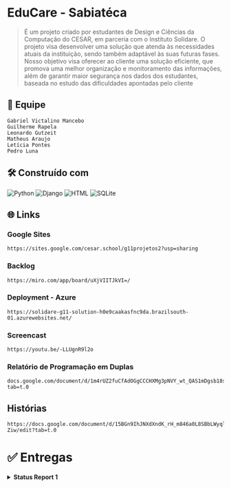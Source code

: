 # EduCare - Sabiatéca

>É um projeto criado por estudantes de Design e Ciências da Computação do CESAR, em parceria com o Instituto Solidare. O projeto visa desenvolver uma solução que atenda às necessidades atuais da instituição, sendo também adaptável às suas futuras fases.
Nosso objetivo visa oferecer ao cliente uma solução eficiente, que promova uma melhor organização e monitoramento das informações, além de garantir maior segurança nos dados dos estudantes, baseada no estudo das dificuldades apontadas pelo cliente

## 👥 Equipe

````
Gabriel Victalino Mancebo
Guilherme Rapela
Leonardo Gutzeit
Matheus Araujo
Letícia Pontes
Pedro Luna
````

## 🛠️ Construído com

![Python](https://img.shields.io/badge/Python-3776AB?style=for-the-badge&logo=python&logoColor=white) ![Django](https://img.shields.io/badge/Django-092E20?style=for-the-badge&logo=django&logoColor=white) ![HTML](https://img.shields.io/badge/HTML5-E34F26?style=for-the-badge&logo=html5&logoColor=white) ![SQLite](https://img.shields.io/badge/SQLite-07405E?style=for-the-badge&logo=sqlite&logoColor=white)

## 🌐 Links

### Google Sites
```
https://sites.google.com/cesar.school/g11projetos2?usp=sharing
```
### Backlog
```
https://miro.com/app/board/uXjVIITJkVI=/

```
### Deployment - Azure
```
https://solidare-g11-solution-h0e9caakasfnc9da.brazilsouth-01.azurewebsites.net/
```
### Screencast
```
https://youtu.be/-LLUgnR9l2o
```
### Relatório de Programação em Duplas
```
docs.google.com/document/d/1m4rUZ2fuCfAdOGgCCCHXMg3pNVY_wt_QAS1mDgsb18s/edit?tab=t.0
```
## Histórias
```
https://docs.google.com/document/d/15BGn9IhJNXdXndK_rH_m846a0L8SBbLWyqlDAfl-Ziw/edit?tab=t.0
```

# ✅ Entregas
<details>
<summary><strong> Status Report 1 </strong></summary>

## 📜 Histórias Implementadas

- Como aluno gostaria de poder contestar as faltas e desempenho.
- Como administrador gostaria de criar novos usuários como alunos, professores e patrocinadores, e alterar as informações dos alunos.

### Sobre as histórias:

>_Especialmente no desenvolvimento ágil de software, histórias (ou user stories, em inglês) são descrições breves e simples de uma funcionalidade do sistema, escritas da perspectiva do usuário final._

### Issue/Bug Tracker

### feitos do Miro(ciencia da computação)

-- Soluções simulares:
```
https://miro.com/app/board/uXjVIW45aGk=/
```



</details>
